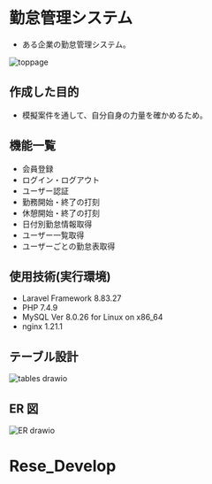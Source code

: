 # 勤怠管理システム

- ある企業の勤怠管理システム。

![toppage](https://github.com/ishinagakazuyuki/Atte_Develop/assets/135584828/42c76a33-f1b4-4675-b1d0-43b0490c6faa)

## 作成した目的

- 模擬案件を通して、自分自身の力量を確かめるため。

## 機能一覧

- 会員登録
- ログイン・ログアウト
- ユーザー認証
- 勤務開始・終了の打刻
- 休憩開始・終了の打刻
- 日付別勤怠情報取得
- ユーザー一覧取得
- ユーザーごとの勤怠表取得

## 使用技術(実行環境)

- Laravel Framework 8.83.27
- PHP 7.4.9
- MySQL Ver 8.0.26 for Linux on x86_64
- nginx 1.21.1

## テーブル設計

![tables drawio](https://github.com/ishinagakazuyuki/Atte_Develop/assets/135584828/4a4f9ab6-7301-4849-bfb1-e4e4d0da6ab1)

## ER 図

![ER drawio](https://github.com/ishinagakazuyuki/Atte_Develop/assets/135584828/52dc069c-14d7-4545-b93d-33d96505a61d)

# Rese_Develop
